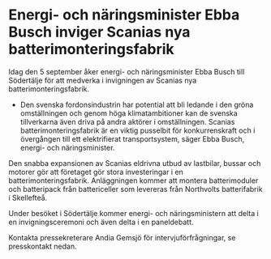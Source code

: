 # Energi- och näringsminister Ebba Busch inviger Scanias nya batterimonteringsfabrik

Idag den 5 september åker energi- och näringsminister Ebba Busch till Södertälje för att medverka i invigningen av Scanias nya batterimonteringsfabrik.

- Den svenska fordonsindustrin har potential att bli ledande i den gröna omställningen och genom höga klimatambitioner kan de svenska tillverkarna även driva på andra aktörer i omställningen. Scanias batterimonteringsfabrik är en viktig pusselbit för konkurrenskraft och i övergången till ett elektrifierat transportsystem, säger Ebba Busch, energi- och näringsminister.

Den snabba expansionen av Scanias eldrivna utbud av lastbilar, bussar och motorer gör att företaget gör stora investeringar i en batterimonteringsfabrik. Anläggningen kommer att montera batterimoduler och batteripack från battericeller som levereras från Northvolts batterifabrik i Skellefteå.

Under besöket i Södertälje kommer energi- och näringsministern att delta i en invigningsceremoni och även delta i en paneldebatt.

Kontakta pressekreterare Andia Gemsjö för intervjuförfrågningar, se presskontakt nedan.
